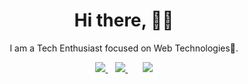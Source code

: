 <h1 align='center'>Hi there, 👋🏾</h1>

<p align='center'>I am a Tech Enthusiast focused on Web Technologies💙. </p>

<p align='center'>
<a href="https://twitter.com/akoji_f">
  <img src="https://img.shields.io/badge/twitter-%231DA1F2.svg?&style=for-the-badge&logo=twitter&logoColor=white" />
</a>&nbsp;&nbsp;
<a href="https://www.linkedin.com/in/akojif/">
  <img src="https://img.shields.io/badge/linkedin-%230077B5.svg?&style=for-the-badge&logo=linkedin&logoColor=white" />
</a>&nbsp;&nbsp;
</a>&nbsp;&nbsp;
<a href="mailto:akfrendo@gmail.com">
  <img src="https://img.shields.io/badge/email me-%23D14836.svg?&style=for-the-badge&logo=gmail&logoColor=white" />
  </p>
